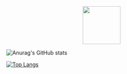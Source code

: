 <div id="header" align="center">
  <img src="https://giphy.com/gifs/art-loop-trippy-26DoiqmYcxgFICb3G" width="100"/>
</div>

![Anurag's GitHub stats](https://github-readme-stats.vercel.app/api?username=grhead&show_icons=true&theme=panda)

[![Top Langs](https://github-readme-stats.vercel.app/api/top-langs/?username=grhead&layout=compact&theme=panda)](https://github.com/anuraghazra/github-readme-stats)

